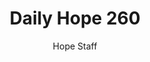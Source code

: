 ---
image: /assets/img/daily-hope-default-artwork.png
title: Daily Hope 260
number: 260
categories:
  - Daily Hope
author: Hope Staff
notes: Daily Hope 260
embed: >-
  <iframe src="https://open.spotify.com/embed/episode/1h5QXI6xNPnsGOGNO9aiCT?utm_source=generator" width="400px" height="102px" frameborder=“0" scrolling=“no”></iframe>
---